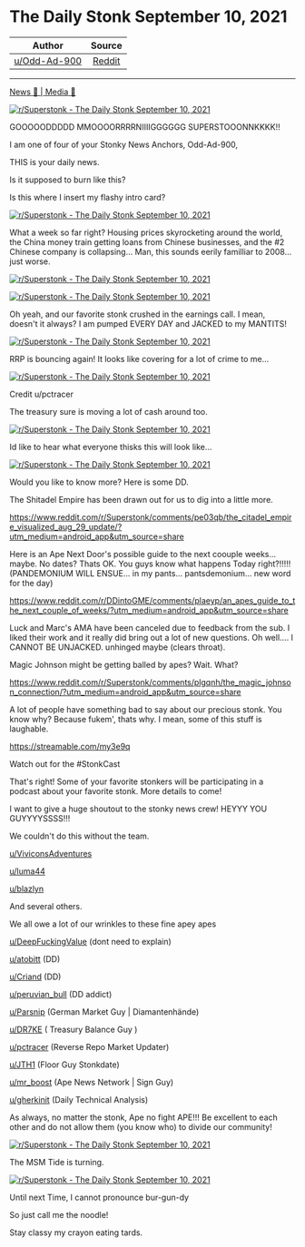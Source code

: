 The Daily Stonk September 10, 2021
==================================

| Author       | Source       | 
| :-------------: |:-------------:|
|  [u/Odd-Ad-900](https://www.reddit.com/user/Odd-Ad-900/) | [Reddit](https://www.reddit.com/r/Superstonk/comments/pliyfg/the_daily_stonk_september_10_2021/) | 

---

[News 📰 | Media 📱](https://www.reddit.com/r/Superstonk/search?q=flair_name%3A%22News%20%F0%9F%93%B0%20%7C%20Media%20%F0%9F%93%B1%22&restrict_sr=1)

[![r/Superstonk - The Daily Stonk September 10, 2021](https://preview.redd.it/cnk7rs0xmnm71.png?width=1600&format=png&auto=webp&s=36b814cf0b5f03efed95b33b392ac7c1c4c8f4f2)](https://preview.redd.it/cnk7rs0xmnm71.png?width=1600&format=png&auto=webp&s=36b814cf0b5f03efed95b33b392ac7c1c4c8f4f2)

GOOOOODDDDD MMOOOORRRRNIIIIGGGGGG SUPERSTOOONNKKKK!!

I am one of four of your Stonky News Anchors, Odd-Ad-900,

THIS is your daily news.

Is it supposed to burn like this?

Is this where I insert my flashy intro card?

[![r/Superstonk - The Daily Stonk September 10, 2021](https://preview.redd.it/s47j12c9nnm71.png?width=680&format=png&auto=webp&s=b419718300ee844749cad0306b529ba3abe8e8a3)](https://preview.redd.it/s47j12c9nnm71.png?width=680&format=png&auto=webp&s=b419718300ee844749cad0306b529ba3abe8e8a3)

What a week so far right? Housing prices skyrocketing around the world, the China money train getting loans from Chinese businesses, and the #2 Chinese company is collapsing... Man, this sounds eerily familliar to 2008... just worse.

[![r/Superstonk - The Daily Stonk September 10, 2021](https://preview.redd.it/th5h0g6honm71.jpg?width=1125&format=pjpg&auto=webp&s=6038053185866153323eab97effc445901d9f178)](https://preview.redd.it/th5h0g6honm71.jpg?width=1125&format=pjpg&auto=webp&s=6038053185866153323eab97effc445901d9f178)

[![r/Superstonk - The Daily Stonk September 10, 2021](https://preview.redd.it/ucp0x0dlnnm71.jpg?width=640&format=pjpg&auto=webp&s=955c31cdd1ada5085ced39efe8be0723fc4c5c54)](https://preview.redd.it/ucp0x0dlnnm71.jpg?width=640&format=pjpg&auto=webp&s=955c31cdd1ada5085ced39efe8be0723fc4c5c54)

Oh yeah, and our favorite stonk crushed in the earnings call. I mean, doesn't it always? I am pumped EVERY DAY and JACKED to my MANTITS!

[![r/Superstonk - The Daily Stonk September 10, 2021](https://preview.redd.it/cytsykhwnnm71.jpg?width=640&format=pjpg&auto=webp&s=a7eef3b7a48ab1498ab3b671ecaa016e83c723b0)](https://preview.redd.it/cytsykhwnnm71.jpg?width=640&format=pjpg&auto=webp&s=a7eef3b7a48ab1498ab3b671ecaa016e83c723b0)

RRP is bouncing again! It looks like covering for a lot of crime to me...

[![r/Superstonk - The Daily Stonk September 10, 2021](https://preview.redd.it/z9mpnwqionm71.png?width=700&format=png&auto=webp&s=a943dafcbe2552c84e1fa29a9cd6f2aa63422a90)](https://preview.redd.it/z9mpnwqionm71.png?width=700&format=png&auto=webp&s=a943dafcbe2552c84e1fa29a9cd6f2aa63422a90)

Credit u/pctracer

The treasury sure is moving a lot of cash around too.

[![r/Superstonk - The Daily Stonk September 10, 2021](https://preview.redd.it/qo2aj8rronm71.png?width=1332&format=png&auto=webp&s=46e3bad50d53237649a87b00f230a239481d12e0)](https://preview.redd.it/qo2aj8rronm71.png?width=1332&format=png&auto=webp&s=46e3bad50d53237649a87b00f230a239481d12e0)

Id like to hear what everyone thisks this will look like...

[![r/Superstonk - The Daily Stonk September 10, 2021](https://preview.redd.it/m402o7v4snm71.jpg?width=640&format=pjpg&auto=webp&s=3d67cf991df9675775a21f2dffb079ec58ac605e)](https://preview.redd.it/m402o7v4snm71.jpg?width=640&format=pjpg&auto=webp&s=3d67cf991df9675775a21f2dffb079ec58ac605e)

Would you like to know more? Here is some DD.

The Shitadel Empire has been drawn out for us to dig into a little more.

<https://www.reddit.com/r/Superstonk/comments/pe03qb/the_citadel_empire_visualized_aug_29_update/?utm_medium=android_app&utm_source=share>

Here is an Ape Next Door's possible guide to the next coouple weeks... maybe. No dates? Thats OK. You guys know what happens Today right?!!!!! (PANDEMONIUM WILL ENSUE... in my pants... pantsdemonium... new word for the day)

<https://www.reddit.com/r/DDintoGME/comments/plaeyp/an_apes_guide_to_the_next_couple_of_weeks/?utm_medium=android_app&utm_source=share>

Luck and Marc's AMA have been canceled due to feedback from the sub. I liked their work and it really did bring out a lot of new questions. Oh well.... I CANNOT BE UNJACKED. unhinged maybe (clears throat).

Magic Johnson might be getting balled by apes? Wait. What?

<https://www.reddit.com/r/Superstonk/comments/plgqnh/the_magic_johnson_connection/?utm_medium=android_app&utm_source=share>

A lot of people have something bad to say about our precious stonk. You know why? Because fukem', thats why. I mean, some of this stuff is laughable.

<https://streamable.com/my3e9q>

Watch out for the #StonkCast

That's right! Some of your favorite stonkers will be participating in a podcast about your favorite stonk. More details to come!

I want to give a huge shoutout to the stonky news crew! HEYYY YOU GUYYYYSSSS!!!

We couldn't do this without the team.

[u/ViviconsAdventures](https://www.reddit.com/u/ViviconsAdventures/)

[u/luma44](https://www.reddit.com/u/luma44/)

[u/blazlyn](https://www.reddit.com/u/blazlyn/)

And several others.

We all owe a lot of our wrinkles to these fine apey apes

[u/DeepFuckingValue](https://www.reddit.com/u/DeepFuckingValue/) (dont need to explain)

[u/atobitt](https://www.reddit.com/u/atobitt/) (DD)

[u/Criand](https://www.reddit.com/u/Criand/) (DD)

[u/peruvian_bull](https://www.reddit.com/u/peruvian_bull/) (DD addict)

[u/Parsnip](https://www.reddit.com/u/Parsnip/) (German Market Guy | Diamantenhände)

[u/DR7KE](https://www.reddit.com/u/DR7KE/) ( Treasury Balance Guy )

[u/pctracer](https://www.reddit.com/u/pctracer/) (Reverse Repo Market Updater)

[u/JTH1](https://www.reddit.com/u/JTH1/) (Floor Guy Stonkdate)

[u/mr_boost](https://www.reddit.com/u/mr_boost/) (Ape News Network | Sign Guy)

[u/gherkinit](https://www.reddit.com/u/gherkinit/) (Daily Technical Analysis)

As always, no matter the stonk, Ape no fight APE!!! Be excellent to each other and do not allow them (you know who) to divide our community!

[![r/Superstonk - The Daily Stonk September 10, 2021](https://preview.redd.it/fn5ex7u0snm71.png?width=554&format=png&auto=webp&s=de78c69af504f76a99c306cc51134900a7caded6)](https://preview.redd.it/fn5ex7u0snm71.png?width=554&format=png&auto=webp&s=de78c69af504f76a99c306cc51134900a7caded6)

The MSM Tide is turning.

[![r/Superstonk - The Daily Stonk September 10, 2021](https://preview.redd.it/f8knyqw7snm71.jpg?width=960&format=pjpg&auto=webp&s=2a428d1f3f7c373f6daee0c476e3533579de4b0a)](https://preview.redd.it/f8knyqw7snm71.jpg?width=960&format=pjpg&auto=webp&s=2a428d1f3f7c373f6daee0c476e3533579de4b0a)

Until next Time, I cannot pronounce bur-gun-dy

So just call me the noodle!

Stay classy my crayon eating tards.
